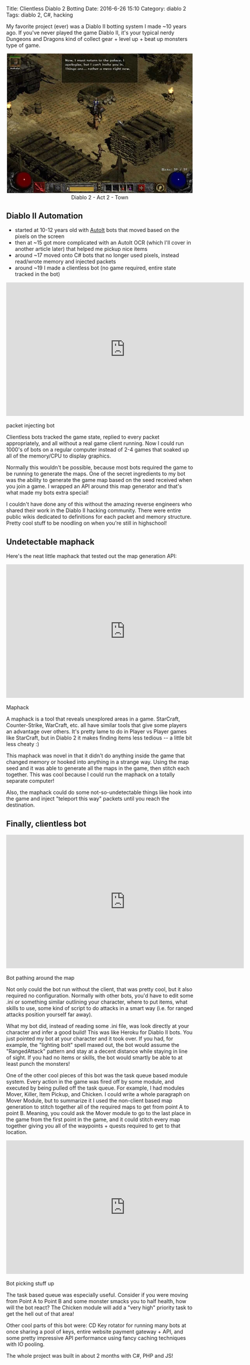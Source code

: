 Title: Clientless Diablo 2 Botting
Date: 2016-6-26 15:10
Category: diablo 2
Tags: diablo 2, C#, hacking


My favorite project (ever) was a Diablo II botting system I made ~10 
years ago. If you've never played the game Diablo II, it's your typical 
nerdy Dungeons and Dragons kind of collect gear + level up + beat up 
monsters type of game. 

<p style="text-align: center;" class="image-wrapper">
    <a href="http://us.blizzard.com/en-us/games/d2/"><img src="images/d2/ingame.jpg" alt="Diablo 2" style="max-width: 500px;"></a><br>
    <span class="centered-label">Diablo 2 - Act 2 - Town</span>
</p>

## Diablo II Automation

 * started at 10-12 years old with [AutoIt](http://autoitscript.com) bots that moved based 
 on the pixels on the screen
 * then at ~15 got more complicated with an AutoIt OCR (which I'll cover in another article later) that helped 
 me pickup nice items
 * around ~17 moved onto C# bots that no longer used pixels, instead read/wrote memory and injected packets
 * around ~19 I made a clientless bot (no game required, entire state tracked in the bot)
 
 
<iframe width="640" height="360" class="youtube" src="https://www.youtube-nocookie.com/embed/xqemOAJQBOU?rel=0" frameborder="0" allowfullscreen></iframe>
<p class="centered-label">
packet injecting bot
</p>

Clientless bots tracked the game state, replied to every packet appropriately, and 
all without a real game client running. Now I could run 1000's of bots on a regular 
computer instead of 2-4 games that soaked up all of the memory/CPU to display graphics.
 
 
Normally this wouldn't be possible, because most bots required the game to be 
running to generate the maps. One of the secret ingredients to my bot was the ability
to generate the game map based on the seed received when you join a game.
I wrapped an API around this map generator and that's what made my bots extra special! 

I couldn't have done any of this without the amazing reverse engineers who shared their work
in the Diablo II hacking community. There were entire public wikis
dedicated to definitions for each packet and memory structure. Pretty
cool stuff to be noodling on when you're still in highschool!

## Undetectable maphack

Here's the neat little maphack that tested out the map generation API:

<iframe width="640" height="360" class="youtube" src="https://www.youtube-nocookie.com/embed/pL7K58Cdo5Y?rel=0" frameborder="0" allowfullscreen></iframe>
<p class="centered-label">
Maphack
</p>

A maphack is a tool that reveals unexplored areas in a game. StarCraft,
Counter-Strike, WarCraft, etc. all have similar tools that give
some players an advantage over others. It's pretty lame to do in Player vs
Player games like StarCraft, but in Diablo 2 it makes finding items less
tedious -- a little bit less cheaty :)

This maphack was novel in that it didn't do anything inside the game
that changed memory or hooked into anything in a strange way. Using the
map seed and it was able to generate all the maps in the game, then 
stitch each together. This was cool because I could run the maphack on
a totally separate computer!

Also, the maphack could do some not-so-undetectable things like hook
into the game and inject "teleport this way" packets until you reach
the destination.

## Finally, clientless bot

<iframe width="640" height="360" class="youtube" src="https://www.youtube-nocookie.com/embed/9epvPv-mD1Y?rel=0" frameborder="0" allowfullscreen></iframe>
<p class="centered-label">
Bot pathing around the map
</p>


Not only could the bot run without the client, that was pretty cool, but 
it also required no configuration. Normally with other bots, you'd have to edit some 
.ini or something similar outlining your character, where to put items, 
what skills to use, some kind of script to do attacks in a smart way 
(i.e. for ranged attacks position yourself far away).

What my bot did, instead of reading some .ini file, was look directly at 
your character and infer a good build! This was like Heroku for Diablo 
II bots. You just pointed my bot at your character and it took over. If 
you had, for example, the "lighting bolt" spell maxed out, the bot would 
assume the "RangedAttack" pattern and stay at a decent distance while 
staying in line of sight. If you had no items or skills, the bot would 
smartly be able to at least punch the monsters!

One of the other cool pieces of this bot was the task queue based module 
system. Every action in the game was fired off by some module, and 
executed by being pulled off the task queue. For example, I had modules 
Mover, Killer, Item Pickup, and Chicken. I could write a whole paragraph 
on Mover Module, but to summarize it I used the non-client based map 
generation to stitch together all of the required maps to get from 
point A to point B. Meaning, you could ask the Mover module to go to the 
last place in the game from the first point in the game, and it could 
stitch every map together giving you all of the waypoints + quests 
required to get to that location.

<iframe width="640" height="360" class="youtube" src="https://www.youtube-nocookie.com/embed/kGcE9SBIJ68?rel=0" frameborder="0" allowfullscreen></iframe>
<p class="centered-label">
Bot picking stuff up
</p>

The task based queue was especially useful. Consider if you were moving 
from Point A to Point B and some monster smacks you to half health, how 
will the bot react? The Chicken module will add a "very high" priority 
task to get the hell out of that area! 

Other cool parts of this bot were: CD Key rotator for running many bots 
at once sharing a pool of keys, entire website payment gateway + API, 
and some pretty impressive API performance using fancy caching techniques
with IO pooling.

The whole project was built in about 2 months with C#, PHP and JS!

